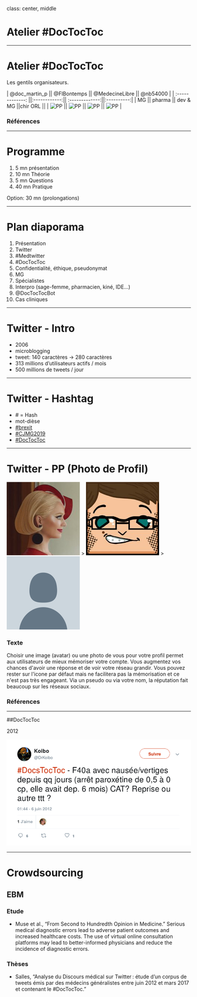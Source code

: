 class: center, middle

# Atelier #DocTocToc

---

# Atelier \#DocTocToc

Les gentils organisateurs.

| @doc_martin_p    || @FlBontemps   || @MedecineLibre  || @nb54000   |
| :-------------:  ||:------------:|| :-------------:||:----------:|
| MG            || pharma        || dev & MG       ||chir ORL ||
| ![][doc_martin_p] || ![][FlBontemps] || ![][MedecineLibre] || ![][nb54000] |

### Références

[doc_martin_p]: doc_martin_p.jpeg "PP"
[FlBontemps]: FlBontemps.jpg "PP"
[MedecineLibre]: MedecineLibre.jpg "PP"
[nb54000]: nb54000.jpg "PP"

---

# Programme

1. 5 mn présentation
2. 10 mn Théorie
3. 5 mn Questions
4. 40 mn Pratique

Option: 30 mn (prolongations)

---

# Plan diaporama

1. Présentation
3. Twitter
4. \#Medtwitter
5. \#DocTocToc
6. Confidentialité, éthique, pseudonymat
7. MG
8. Spécialistes
9. Interpro (sage-femme, pharmacien, kiné, IDE...)
10. @DocTocTocBot
10. Cas cliniques






---

# Twitter - Intro

* 2006
* microblogging
* tweet: 140 caractères -> 280 caractères
* 313 millions d’utilisateurs actifs / mois
* 500 millions de tweets / jour
---

# Twitter - Hashtag

* \# = Hash
* mot-dièse
* [\#brexit](https://twitter.com/hashtag/brexit)
* [\#CJMG2019](https://twitter.com/hashtag/CJMG2019)
* [\#DocTocToc](https://twitter.com/hashtag/)

---

# Twitter - PP (Photo de Profil)
![alt text][katyperry] > ![alt text][docteurmathieu] > ![alt text][default]



### Texte
Choisir une image (avatar) ou une photo de vous pour votre profil permet aux utilisateurs de mieux mémoriser votre compte.
Vous augmentez vos chances d'avoir une réponse et de voir votre réseau grandir.
Vous pouvez rester sur l'icone par défaut mais ne facilitera pas la mémorisation et ce n'est pas très engageant. Via un pseudo ou via votre nom, la réputation fait beaucoup sur les réseaux sociaux.

### Références

[default]: default_profile.png "PP par défaut"
[katyperry]: katyperry.png "PP Katy Perry"
[docteurmathieu]: docteurmathieu.png "PP ᴅᴏᴄᴛᴇᴜʀᴍᴀᴛʜɪᴇᴜ"

---

#\#DocTocToc

2012

![](koibo.png)

---

# Crowdsourcing

## EBM
### Etude
* Muse et al., “From Second to Hundredth Opinion in Medicine.”
Serious medical diagnostic errors lead to adverse patient outcomes and increased healthcare costs. The use of virtual online
consultation platforms may lead to better-informed physicians and reduce the incidence of diagnostic errors.

### Thèses
* Salles, “Analyse du Discours médical sur Twitter : étude d’un corpus de tweets émis par des médecins généralistes entre juin 2012 et mars 2017 et contenant le #DocTocToc.”